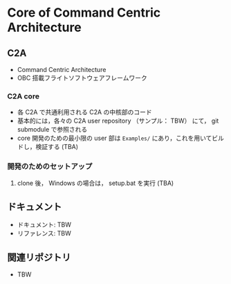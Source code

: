 # Core of Command Centric Architecture

## C2A
- Command Centric Architecture
- OBC 搭載フライトソフトウェアフレームワーク

### C2A core
- 各 C2A で共通利用される C2A の中核部のコード
- 基本的には，各々の C2A user repository （サンプル： TBW） にて， git submodule で参照される
- core 開発のための最小限の user 部は `Examples/` にあり，これを用いてビルドし，検証する (TBA)

### 開発のためのセットアップ
1. clone 後， Windows の場合は， setup.bat を実行 (TBA)

## ドキュメント
- ドキュメント: TBW
- リファレンス: TBW

## 関連リポジトリ
- TBW
